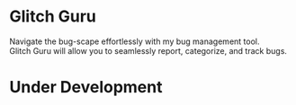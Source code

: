 # Glitch Guru

Navigate the bug-scape effortlessly with my bug management tool. \
Glitch Guru will allow you to seamlessly report, categorize, and track bugs.

# Under Development
